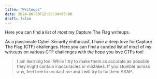 ```yaml
---
title: "Writeups"
date: 2024-06-30T12:55:34+03:00
draft: false
---
```


Here you can find a list of *most* my Capture The Flag writeups.

As a passionate Cyber Security enthusiast, I have a deep love for Capture The Flag (CTF) challenges.
Here you can find a curated list of *most* of my writeups on various CTF challenges with the hope you love CTFs too!

> I am learning too! While I try to make them as accurate as possible they might contain inaccuracies or mistakes. If you stumble across any, feel free to contact me and I will try to fix them ASAP.